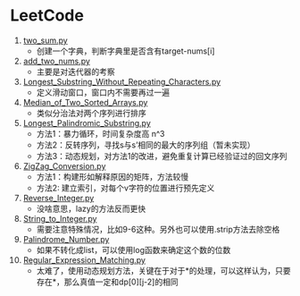 # LeetCode
1. [two_sum.py](./codes/1_two_sum.py)  
   * 创建一个字典，判断字典里是否含有target-nums[i]  
2. [add_two_nums.py](./codes/2_add_two_nums.py)  
   * 主要是对迭代器的考察  
3. [Longest_Substring_Without_Repeating_Characters.py](./codes/3_Longest_Substring_Without_Repeating_Characters.py)  
   * 定义滑动窗口，窗口内不需要再过一遍  
4. [Median_of_Two_Sorted_Arrays.py](./codes/4_Median_of_Two_Sorted_Arrays.py)  
   * 类似分治法对两个序列进行排序  
5. [Longest_Palindromic_Substring.py](./codes/5_Longest_Palindromic_Substring.py) 
   * 方法1：暴力循环，时间复杂度高 n^3
   * 方法2：反转序列，寻找s与s’相同的最大的序列组（暂未实现）
   * 方法3：动态规划，对方法1的改进，避免重复计算已经验证过的回文序列
6. [ZigZag_Conversion.py](./codes/6_ZigZag_Conversion.py)
   * 方法1：构建形如解释原因的矩阵，方法较慢
   * 方法2: 建立索引，对每个v字符的位置进行预先定义
7. [Reverse_Integer.py](./codes/7_Reverse_Integer.py)
   * 没啥意思，lazy的方法反而更快
8. [String_to_Integer.py](./codes/8_String_to_Integer.py)
   * 需要注意特殊情况，比如9-6这种。另外也可以使用.strip方法去除空格
9. [Palindrome_Number.py](./codes/9_Palindrome_Number.py)
   * 如果不转化成list，可以使用log函数来确定这个数的位数
10. [Regular_Expression_Matching.py](./codes/10_Regular_Expression_Matching.py)
    * 太难了，使用动态规划方法，关键在于对于\*的处理，可以这样认为，只要存在\*，那么真值一定和dp[0][j-2]的相同 